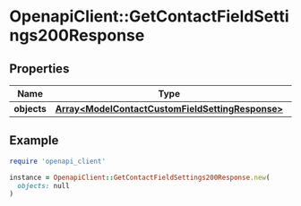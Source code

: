 # OpenapiClient::GetContactFieldSettings200Response

## Properties

| Name | Type | Description | Notes |
| ---- | ---- | ----------- | ----- |
| **objects** | [**Array&lt;ModelContactCustomFieldSettingResponse&gt;**](ModelContactCustomFieldSettingResponse.md) |  | [optional] |

## Example

```ruby
require 'openapi_client'

instance = OpenapiClient::GetContactFieldSettings200Response.new(
  objects: null
)
```

